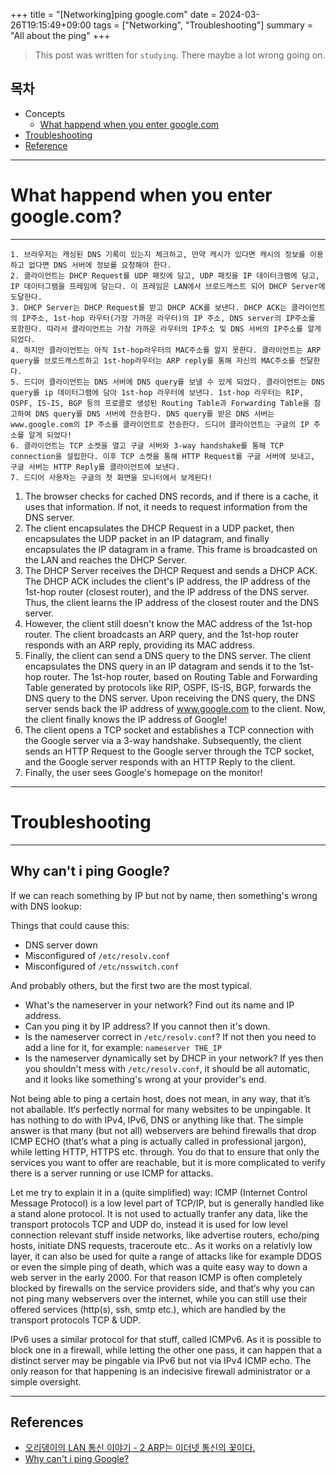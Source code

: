 +++
title = "[Networking]ping google.com"
date = 2024-03-26T19:15:49+09:00
tags = ["Networking", "Troubleshooting"]
summary = "All about the ping"
+++
> This post was written for `studying`. There maybe a lot wrong going on.

## 목차
* Concepts
  + [What happend when you enter google.com](#what-happend-when-you-enter-googlecom)
* [Troubleshooting](#troubleshooting)
* [Reference](#references)

---

# What happend when you enter google.com?
---

	1. 브라우저는 캐싱된 DNS 기록이 있는지 체크하고, 만약 캐시가 있다면 캐시의 정보를 이용하고 없다면 DNS 서버에 정보를 요청해야 한다.
	2. 클라이언트는 DHCP Request를 UDP 패킷에 담고, UDP 패킷을 IP 데이터크램에 담고, IP 데이터그램을 프레임에 담는다. 이 프레임은 LAN에서 브로드캐스트 되어 DHCP Server에 도달한다. 
	3. DHCP Server는 DHCP Request를 받고 DHCP ACK를 보낸다. DHCP ACK는 클라이언트의 IP주소, 1st-hop 라우터(가장 가까운 라우터)의 IP 주소, DNS server의 IP주소를 포함한다. 따라서 클라이언트는 가장 가까운 라우터의 IP주소 및 DNS 서버의 IP주소를 알게되었다. 
	4. 하지만 클라이언트는 아직 1st-hop라우터의 MAC주소를 알지 못한다. 클라이언트는 ARP query를 브로드캐스트하고 1st-hop라우터는 ARP reply를 통해 자신의 MAC주소를 전달한다. 
	5. 드디어 클라이언트는 DNS 서버에 DNS query를 보낼 수 있게 되었다. 클라이언트는 DNS query를 ip 데이터그램에 담아 1st-hop 라우터에 보낸다. 1st-hop 라우터는 RIP, OSPF, IS-IS, BGP 등의 프로콜로 생성된 Routing Table과 Forwarding Table을 참고하여 DNS query를 DNS 서버에 전송한다. DNS query를 받은 DNS 서버는 www.google.com의 IP 주소를 클라이언트로 전송한다. 드디어 클라이언트는 구글의 IP 주소를 알게 되었다! 
	6. 클라이언트는 TCP 소켓을 열고 구글 서버와 3-way handshake를 통해 TCP connection을 설립한다. 이후 TCP 소켓을 통해 HTTP Request를 구글 서버에 보내고, 구글 서버는 HTTP Reply를 클라이언트에 보낸다.
    7. 드디어 사용자는 구글의 첫 화면을 모니터에서 보게된다! 
1. The browser checks for cached DNS records, and if there is a cache, it uses that information. If not, it needs to request information from the DNS server.
2. The client encapsulates the DHCP Request in a UDP packet, then encapsulates the UDP packet in an IP datagram, and finally encapsulates the IP datagram in a frame. This frame is broadcasted on the LAN and reaches the DHCP Server.
3. The DHCP Server receives the DHCP Request and sends a DHCP ACK. The DHCP ACK includes the client's IP address, the IP address of the 1st-hop router (closest router), and the IP address of the DNS server. Thus, the client learns the IP address of the closest router and the DNS server.
4. However, the client still doesn't know the MAC address of the 1st-hop router. The client broadcasts an ARP query, and the 1st-hop router responds with an ARP reply, providing its MAC address.
5. Finally, the client can send a DNS query to the DNS server. The client encapsulates the DNS query in an IP datagram and sends it to the 1st-hop router. The 1st-hop router, based on Routing Table and Forwarding Table generated by protocols like RIP, OSPF, IS-IS, BGP, forwards the DNS query to the DNS server. Upon receiving the DNS query, the DNS server sends back the IP address of www.google.com to the client. Now, the client finally knows the IP address of Google!
6. The client opens a TCP socket and establishes a TCP connection with the Google server via a 3-way handshake. Subsequently, the client sends an HTTP Request to the Google server through the TCP socket, and the Google server responds with an HTTP Reply to the client.
7. Finally, the user sees Google's homepage on the monitor!

---

# Troubleshooting
---

## Why can't i ping Google? 

If we can reach something by IP but not by name, then something's wrong with DNS lookup:

Things that could cause this:
- DNS server down
- Misconfigured of `/etc/resolv.conf`
- Misconfigured of `/etc/nsswitch.conf`

And probably others, but the first two are the most typical.

- What's the nameserver in your network? Find out its name and IP address.
- Can you ping it by IP address? If you cannot then it's down.
- Is the nameserver correct in `/etc/resolv.conf`? If not then you need to add a line for it, for example: `nameserver THE_IP`
- Is the nameserver dynamically set by DHCP in your network? If yes then you shouldn't mess with `/etc/resolv.conf`, it should be all automatic, and it looks like something's wrong at your provider's end.

Not being able to ping a certain host, does not mean, in any way, that it’s not abailable. It‘s perfectly normal for many websites to be unpingable. It has nothing to do with IPv4, IPv6, DNS or anything like that. The simple answer is that many (but not all) webservers are behind firewalls that drop ICMP ECHO (that‘s what a ping is actually called in professional jargon), while letting HTTP, HTTPS etc. through. You do that to ensure that only the services you want to offer are reachable, but it is more complicated to verify there is a server running or use ICMP for attacks.

Let me try to explain it in a (quite simplified) way:
 ICMP (Internet Control Message Protocol) is a low level part of TCP/IP, but is generally handled like a stand alone protocol. It is not used to actually tranfer any data, like the transport protocols TCP and UDP do, instead it is used for low level connection relevant stuff inside networks, like advertise routers, echo/ping hosts, initiate DNS requests, traceroute etc.. As it works on a relativly low layer, it can also be used for quite a range of attacks like for example DDOS or even the simple ping of death, which was a quite easy way to down a web server in the early 2000. For that reason ICMP is often completely blocked by firewalls on the service providers side, and that‘s why you can not ping many webservers over the internet, while you can still use their offered services (http(s), ssh, smtp etc.), which are handled by the transport protocols TCP & UDP.

IPv6 uses a similar protocol for that stuff, called ICMPv6. As it is possible to block one in a firewall, while letting the other one pass, it can happen that a distinct server may be pingable via IPv6 but not via IPv4 ICMP echo. The only reason for that happening is an indecisive firewall administrator or a simple oversight.

---

## References

- [오리뎅이의 LAN 통신 이야기 - 2 ARP는 이더넷 통신의 꽃이다.][blog]
- [Why can't i ping Google?][unix]

[blog]:[https://blog.naver.com/goduck2/220138802591]
[unix]:https://unix.stackexchange.com/questions/109404/why-cant-i-ping-google

